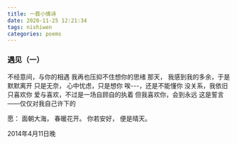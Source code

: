 ```yaml
---
title: 一首小情诗
date: 2020-11-25 12:21:34
tags: nishiwen
categories: poems
---
```

### 遇见（一）
不经意间，与你的相遇
我再也压抑不住想你的思绪
那天，
我感到我的多余，于是默默离开
只是无奈，
心中忧虑，只是想你
唉---，还是不能懂你
没关系，我依旧只喜欢你
爱与喜欢，不过是一场自顾自的执着
但我喜欢你，会到永远
这是誓言——仅仅对我自己许下的

愿：
面朝大海，
春暖花开。
你若安好，
便是晴天。

2014年4月11日晚
